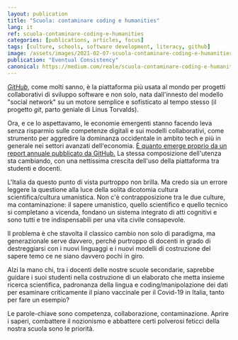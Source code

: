 ```yaml
---
layout: publication
title: "Scuola: contaminare coding e humanities"
lang: it
ref: scuola-contaminare-coding-e-humanities
categories: [publications, articles, focus]
tags: [culture, schools, software development, literacy, github]
image: /assets/images/2021-02-07-scuola-contaminare-coding-e-humanities.png
publication: "Eventual Consistency"
canonical: https://medium.com/reale/scuola-contaminare-coding-e-humanities-9a1a084e84ed
---
```


[*GitHub*](https://github.com/), come molti sanno, è la piattaforma più usata al mondo per progetti collaborativi di sviluppo software e non solo, nata dall'innesto del modello "social network" su un motore semplice e sofisticato al tempo stesso (il progetto *git*, parto geniale di Linus Torvalds).

Ora, e ce lo aspettavamo, le economie emergenti stanno facendo leva senza risparmio sulle competenze digitali e sui modelli collaborativi, come strumento per aggredire la dominanza occidentale in ambito tech e più in generale nei settori avanzati dell'economia. [È quanto emerge proprio da un report annuale pubblicato da GitHub.](https://octoverse.github.com/) La stessa composizione dell'utenza sta cambiando, con una nettissima crescita dell'uso della piattaforma tra studenti e docenti.

L'Italia da questo punto di vista purtroppo non brilla. Ma credo sia un errore leggere la questione alla luce della solita dicotomia cultura scientifica/cultura umanistica. Non c'è contrapposizione tra le due culture, ma contaminazione: il sapere umanistico, quello scientifico e quello tecnico si completano a vicenda, fondano un sistema integrato di atti cognitivi e sono tutti e tre indispensabili per una vita civile consapevole.

Il problema è che stavolta il classico cambio non solo di paradigma, ma generazionale serve davvero, perché purtroppo di docenti in grado di destreggiarsi con i nuovi linguaggi e i nuovi modelli di costruzione del sapere temo ce ne siano davvero pochi in giro.

Alzi la mano chi, tra i docenti delle nostre scuole secondarie, saprebbe guidare i suoi studenti nella costruzione di un elaborato che metta insieme ricerca scientifica, padronanza della lingua e coding/manipolazione dei dati per esaminare criticamente il piano vaccinale per il Covid-19 in Italia, tanto per fare un esempio?

Le parole-chiave sono competenza, collaborazione, contaminazione. Aprire i saperi, combattere il nozionismo e abbattere certi polverosi feticci della nostra scuola sono le priorità.
